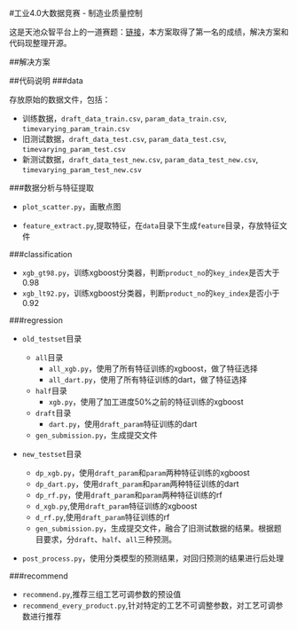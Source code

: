 #工业4.0大数据竞赛 - 制造业质量控制

这是天池众智平台上的一道赛题：[链接](https://tianchi.shuju.aliyun.com/outsource/offer/projectdetails.htm?spm=0.0.0.0.4X6BsZ&id=12)，本方案取得了第一名的成绩，解决方案和代码现整理开源。

##解决方案


##代码说明
###data

存放原始的数据文件，包括：

- 训练数据，`draft_data_train.csv`, `param_data_train.csv`, `timevarying_param_train.csv`
- 旧测试数据，`draft_data_test.csv`, `param_data_test.csv`, `timevarying_param_test.csv`
- 新测试数据，`draft_data_test_new.csv`, `param_data_test_new.csv`, `timevarying_param_test_new.csv`

###数据分析与特征提取

- `plot_scatter.py`，画散点图

- `feature_extract.py`,提取特征，在`data`目录下生成`feature`目录，存放特征文件


###classification

- `xgb_gt98.py`，训练xgboost分类器，判断`product_no`的`key_index`是否大于0.98
- `xgb_lt92.py`，训练xgboost分类器，判断`product_no`的`key_index`是否小于0.92

###regression

- `old_testset`目录
    - `all`目录
        - `all_xgb.py`，使用了所有特征训练的xgboost，做了特征选择
        - `all_dart.py`，使用了所有特征训练的dart，做了特征选择
    - `half`目录
        - `xgb.py`，使用了加工进度50%之前的特征训练的xgboost
    - `draft`目录
        - `dart.py`，使用`draft_param`特征训练的dart
    - `gen_submission.py`，生成提交文件

- `new_testset`目录
    - `dp_xgb.py`，使用`draft_param`和`param`两种特征训练的xgboost
    - `dp_dart.py`，使用`draft_param`和`param`两种特征训练的dart
    - `dp_rf.py`，使用`draft_param`和`param`两种特征训练的rf
    - `d_xgb.py`,使用`draft_param`特征训练的xgboost
    - `d_rf.py`,使用`draft_param`特征训练的rf
    - `gen_submission.py`，生成提交文件，融合了旧测试数据的结果。根据题目要求，分`draft`、`half`、`all`三种预测。

- `post_process.py`，使用分类模型的预测结果，对回归预测的结果进行后处理

###recommend

- `recommend.py`,推荐三组工艺可调参数的预设值
- `recommend_every_product.py`,针对特定的工艺不可调整参数，对工艺可调参数进行推荐